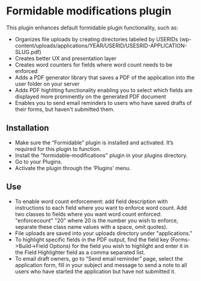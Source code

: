 # Formidable modifications plugin
This plugin enhances default formidable plugin functionality, such as:

* Organizes file uploads by creating directories labeled by USERIDs (wp-content/uploads/applications/YEAR/USERID/USESRID-APPLICATION-SLUG.pdf)
* Creates better UX and presentation layer
* Creates word counters for fields where word count needs to be enforced
* Adds a PDF generator library that saves a PDF of the application into the user folder on your server
* Adds PDF highliting functionality enabling you to select which fields are displayed more prominently on the generated PDF document
* Enables you to send email reminders to users who have saved drafts of their forms, but haven't submitted them.

## Installation
* Make sure the “Formidable” plugin is installed and activated. It’s required for this plugin to function.
* Install the "formidable-modifications" plugin in your plugins directory.
* Go to your Plugins.
* Activate the plugin through the ‘Plugins’ menu.

## Use
* To enable word count enforcement: add field description with instructions to each field where you want to enforce word count. Add two classes to fields where you want word count enforced: "enforcecount" "20" where 20 is the number you wish to enforce, separate these class name values with a space, omit quotes).
* File uploads are saved into your uploads directory under "applications."
* To highlight specific fields in the PDF output, find the field key (Forms->Build->Field Options) for the field you wish to highlight and enter it in the Field Highlighter field as a comma separated list.
* To email draft owners, go to “Send email reminder” page, select the application form, fill in your subject and message to send a note to all users who have started the application but have not submitted it.